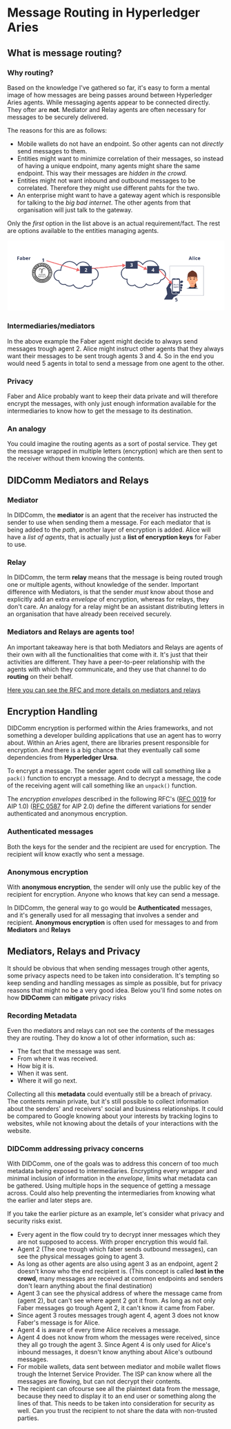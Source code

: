 # Message Routing in Hyperledger Aries

## What is message routing?

### Why routing?
Based on the knowledge I've gathered so far, it's easy to form a mental image of how messages are 
being passes around between Hyperledger Aries agents. While messaging agents appear to be connected
directly. They ofter are **not**. Mediator and Relay agents are often necessary for messages to be
securely delivered.

The reasons for this are as follows:
- Mobile wallets do not have an endpoint. So other agents can not *directly* send messages to them.
- Entities might want to minimize correlation of their messages, so instead of having a unique endpoint, many agents
  might share the same endpoint. This way their messages are *hidden in the crowd.*
- Entities might not want inbound and outbound messages to be correlated. Therefore they might use different pahts for the two.
- An enterprise might want to have a gateway agent which is responsible for talking to the *big bad internet*. The other agents
  from that organisation will just talk to the gateway.

Only the *first* option in the list above is an actual requirement/fact. The rest are options available to the entities managing agents.

![img.png](assets/images/img.png)

### Intermediaries/mediators
In the above example the Faber agent might decide to always send messages trough agent 2. Alice might
instruct other agents that they always want their messages to be sent trough agents 3 and 4. So in the end you
would need 5 agents in total to send a message from one agent to the other.

### Privacy
Faber and Alice probably want to keep their data private and will therefore encrypt the messages, with
only just enough information available for the intermediaries to know how to get the message to its destination.

### An analogy
You could imagine the routing agents as a sort of postal service. They get the message wrapped in multiple letters (encryption)
which are then sent to the receiver without them knowing the contents.

## DIDComm Mediators and Relays

### Mediator
In DIDComm, the **mediator** is an agent that the receiver has instructed the sender to use when sending them a message.
For each mediator that is being added to the *path*, another layer of encryption is added. Alice will
have a *list of agents*, that is actually just a **list of encryption keys** for Faber to use.

### Relay
In DIDComm, the term **relay** means that the message is being routed trough one or multiple agents, without knowledge of the sender.
Important difference with Mediators, is that the sender *must* know about those and explicitly add an extra *envelope* of encryption,
whereas for relays, they don't care. An analogy for a relay might be an assistant distributing letters in an organisation that have already been received securely.

### Mediators and Relays are agents too!
An important takeaway here is that both Mediators and Relays are agents of their own with all the functionalities that come with it.
It's just that their activities are different. They have a peer-to-peer relationship with the agents with which they communicate, and 
they use that channel to do **routing** on their behalf.

[Here you can see the RFC and more details on mediators and relays](https://github.com/hyperledger/aries-rfcs/blob/main/concepts/0046-mediators-and-relays/README.md)

## Encryption Handling
DIDComm encryption is performed within the Aries frameworks, and not something a developer building applications
that use an agent has to worry about. Within an Aries agent, there are libraries present responsible for encryption. And there is a big chance
that they eventually call some dependencies from **Hyperledger Ursa**.

To encrypt a message. The sender agent code will call something like a ```pack()``` function to encrypt a message. And to decrypt a message,
the code of the receiving agent will call something like an ```unpack()``` function.

The *encryption envelopes* described in the following RFC's 
([RFC 0019](https://github.com/hyperledger/aries-rfcs/blob/main/features/0019-encryption-envelope/README.md) for AIP 1.0) 
([RFC 0587](https://github.com/hyperledger/aries-rfcs/tree/main/features/0587-encryption-envelope-v2) for AIP 2.0)
define the different variations for sender authenticated and anonymous encryption. 

### Authenticated messages
Both the keys for the sender and the recipient are used for encryption. The recipient will know exactly who sent a message.

### Anonymous encryption
With **anonymous encryption**, the sender will only use the public key of the recipient for encryption. Anyone who knows that key can send a message.

In DIDComm, the general way to go would be **Authenticated** messages, and it's generally used for all messaging that involves a sender and recipient.
**Anonymous encryption** is often used for messages to and from **Mediators** and **Relays**

## Mediators, Relays and Privacy

It should be obvious that when sending messages trough other agents, some privacy aspects need to be taken into consideration. It's tempting 
so keep sending and handling messages as simple as possible, but for privacy reasons that might no be a very good idea. Below you'll find some notes on how **DIDComm** can **mitigate** privacy risks

### Recording Metadata
Even tho mediators and relays can not see the contents of the messages they are routing. They do know a lot of other information, such as:
- The fact that the message was sent.
- From where it was received.
- How big it is.
- When it was sent.
- Where it will go next.

Collecting all this **metadata** could eventually still be a breach of privacy. The contents remain private, but it's still possible to collect information about the
senders' and receivers' social and business relationships. It could be compared to Google knowing about your interests by tracking logins to websites, while not 
knowing about the details of your interactions with the website.

### DIDComm addressing privacy concerns
With DIDComm, one of the goals was to address this concern of too much metadata being exposed to intermediaries.
Encrypting every wrapper and minimal inclusion of information in the *envelope*, limits what metadata can be gathered.
Using multiple hops in the sequence of getting a message across. Could also help preventing the intermediaries from knowing what the earlier and later steps are.

If you take the earlier picture as an example, let's consider what privacy and security risks exist.

- Every agent in the flow could try to decrypt inner messages which they are not supposed to access. With proper encryption this would fail.
- Agent 2 (The one trough which faber sends outbound messages), can see the physical messages going to agent 3.
- As long as other agents are also using agent 3 as an endpoint, agent 2 doesn't know who the end recipient is. (This concept is called
  **lost in the crowd**, many messages are received at common endpoints and senders don't learn anything about the final destination)
- Agent 3 can see the physical address of where the message came from (agent 2), but can't see where agent 2 got it from. As long as not only Faber messages go trough
  Agent 2, it can't know it came from Faber.
- Since agent 3 routes messages trough agent 4, agent 3 does not know Faber's message is for Alice.
- Agent 4 is aware of every time Alice receives a message.
- Agent 4 does not know from whom the messages were received, since they all go trough the agent 3. Since Agent 4 is only used for Alice's inbound messages,
  it doesn't know anything about Alice's outbound messages.
- For mobile wallets, data sent between mediator and mobile wallet flows trough the Internet Service Provider. The ISP can know where all the messages
  are flowing, but can not decrypt their contents.
- The recipient can ofcourse see all the plaintext data from the message, because they need to display it to an end user or something along the lines of that.
  This needs to be taken into consideration for security as well. Can you trust the recipient to not share the data with non-trusted parties.
